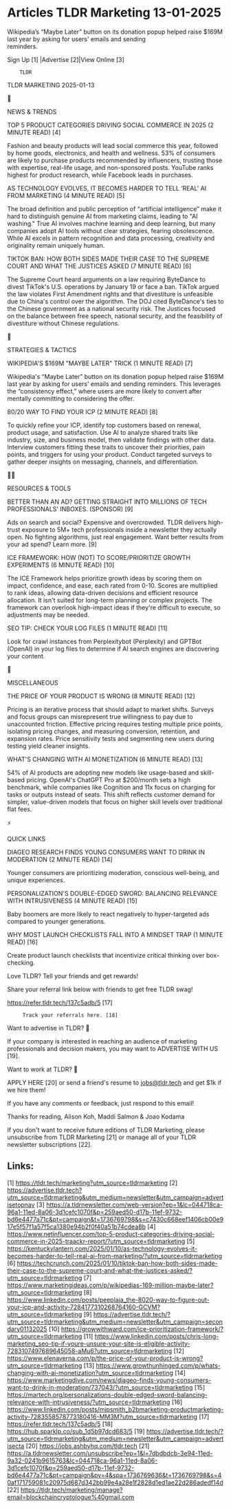 # Articles TLDR Marketing 13-01-2025

Wikipedia’s “Maybe Later” button on its donation popup helped
raise $169M last year by asking for users' emails and sending
reminders. ‌ ‌ ‌ ‌ ‌ ‌ ‌ ‌ ‌ ‌ ‌ ‌ ‌ ‌ ‌ ‌ ‌ ‌ ‌ ‌ ‌ ‌ ‌ ‌ ‌ ‌  ‌ ‌ ‌ ‌ ‌ ‌ ‌ ‌ ‌ ‌ ‌ ‌ ‌ ‌ ‌ ‌ ‌ ‌ ‌ ‌ ‌ ‌ ‌ ‌ ‌ ‌ 


 Sign Up [1] |Advertise [2]|View Online [3] 

		TLDR 

TLDR MARKETING 2025-01-13

📱 

NEWS & TRENDS

 TOP 5 PRODUCT CATEGORIES DRIVING SOCIAL COMMERCE IN 2025 (2 MINUTE
READ) [4] 

 Fashion and beauty products will lead social commerce this year,
followed by home goods, electronics, and health and wellness. 53% of
consumers are likely to purchase products recommended by influencers,
trusting those with expertise, real-life usage, and non-sponsored
posts. YouTube ranks highest for product research, while Facebook
leads in purchases. 

 AS TECHNOLOGY EVOLVES, IT BECOMES HARDER TO TELL ‘REAL' AI FROM
MARKETING (4 MINUTE READ) [5] 

 The broad definition and public perception of “artificial
intelligence” make it hard to distinguish genuine AI from marketing
claims, leading to "AI washing." True AI involves machine learning and
deep learning, but many companies adopt AI tools without clear
strategies, fearing obsolescence. While AI excels in pattern
recognition and data processing, creativity and originality remain
uniquely human. 

 TIKTOK BAN: HOW BOTH SIDES MADE THEIR CASE TO THE SUPREME COURT AND
WHAT THE JUSTICES ASKED (7 MINUTE READ) [6] 

 The Supreme Court heard arguments on a law requiring ByteDance to
divest TikTok's U.S. operations by January 19 or face a ban. TikTok
argued the law violates First Amendment rights and that divestiture is
unfeasible due to China's control over the algorithm. The DOJ cited
ByteDance's ties to the Chinese government as a national security
risk. The Justices focused on the balance between free speech,
national security, and the feasibility of divestiture without Chinese
regulations. 

🚀 

STRATEGIES & TACTICS

 WIKIPEDIA'S $169M "MAYBE LATER" TRICK (1 MINUTE READ) [7] 

 Wikipedia's “Maybe Later” button on its donation popup helped
raise $169M last year by asking for users' emails and sending
reminders. This leverages the “consistency effect,” where users
are more likely to convert after mentally committing to considering
the offer. 

 80/20 WAY TO FIND YOUR ICP (2 MINUTE READ) [8] 

 To quickly refine your ICP, identify top customers based on renewal,
product usage, and satisfaction. Use AI to analyze shared traits like
industry, size, and business model, then validate findings with other
data. Interview customers fitting these traits to uncover their
priorities, pain points, and triggers for using your product. Conduct
targeted surveys to gather deeper insights on messaging, channels, and
differentiation. 

🧑‍💻 

RESOURCES & TOOLS

 BETTER THAN AN AD? GETTING STRAIGHT INTO MILLIONS OF TECH
PROFESSIONALS' INBOXES. (SPONSOR) [9] 

 Ads on search and social? Expensive and overcrowded. TLDR delivers
high-trust exposure to 5M+ tech professionals inside a newsletter they
actually open. No fighting algorithms, just real engagement. Want
better results from your ad spend? Learn more. [9]

 ICE FRAMEWORK: HOW (NOT) TO SCORE/PRIORITIZE GROWTH EXPERIMENTS (6
MINUTE READ) [10] 

 The ICE Framework helps prioritize growth ideas by scoring them on
impact, confidence, and ease, each rated from 0-10. Scores are
multiplied to rank ideas, allowing data-driven decisions and efficient
resource allocation. It isn't suited for long-term planning or complex
projects. The framework can overlook high-impact ideas if they're
difficult to execute, so adjustments may be needed. 

 SEO TIP: CHECK YOUR LOG FILES (1 MINUTE READ) [11] 

 Look for crawl instances from Perplexitybot (Perplexity) and GPTBot
(OpenAI) in your log files to determine if AI search engines are
discovering your content. 

🎁 

MISCELLANEOUS

 THE PRICE OF YOUR PRODUCT IS WRONG (8 MINUTE READ) [12] 

 Pricing is an iterative process that should adapt to market shifts.
Surveys and focus groups can misrepresent true willingness to pay due
to unaccounted friction. Effective pricing requires testing multiple
price points, isolating pricing changes, and measuring conversion,
retention, and expansion rates. Price sensitivity tests and segmenting
new users during testing yield cleaner insights. 

 WHAT'S CHANGING WITH AI MONETIZATION (6 MINUTE READ) [13] 

 54% of AI products are adopting new models like usage-based and
skill-based pricing. OpenAI's ChatGPT Pro at $200/month sets a high
benchmark, while companies like Cognition and 11x focus on charging
for tasks or outputs instead of seats. This shift reflects customer
demand for simpler, value-driven models that focus on higher skill
levels over traditional flat fees. 

⚡ 

QUICK LINKS

 DIAGEO RESEARCH FINDS YOUNG CONSUMERS WANT TO DRINK IN MODERATION (2
MINUTE READ) [14] 

 Younger consumers are prioritizing moderation, conscious well-being,
and unique experiences. 

 PERSONALIZATION'S DOUBLE-EDGED SWORD: BALANCING RELEVANCE WITH
INTRUSIVENESS (4 MINUTE READ) [15] 

 Baby boomers are more likely to react negatively to hyper-targeted
ads compared to younger generations. 

 WHY MOST LAUNCH CHECKLISTS FALL INTO A MINDSET TRAP (1 MINUTE READ)
[16] 

 Create product launch checklists that incentivize critical thinking
over box-checking. 

Love TLDR? Tell your friends and get rewards!

 Share your referral link below with friends to get free TLDR swag! 

 https://refer.tldr.tech/137c5adb/5 [17] 

		 Track your referrals here. [18] 

Want to advertise in TLDR? 📰

 If your company is interested in reaching an audience of marketing
professionals and decision makers, you may want to ADVERTISE WITH US
[19]. 

Want to work at TLDR? 💼

 APPLY HERE [20] or send a friend's resume to jobs@tldr.tech and get
$1k if we hire them! 

 If you have any comments or feedback, just respond to this email! 

Thanks for reading, 
Alison Koh, Maddi Salmon & Joao Kodama 

If you don't want to receive future editions of TLDR Marketing, please
unsubscribe from TLDR Marketing [21] or manage all of your TLDR
newsletter subscriptions [22]. 

 

Links:
------
[1] https://tldr.tech/marketing?utm_source=tldrmarketing
[2] https://advertise.tldr.tech?utm_source=tldrmarketing&utm_medium=newsletter&utm_campaign=advertisetopnav
[3] https://a.tldrnewsletter.com/web-version?ep=1&lc=044718ca-96a1-11ed-8a06-3d1cefc1070f&p=259aed50-d17b-11ef-9732-bd6e4477a71c&pt=campaign&t=1736769798&s=c7430c668eef1406cb00e917e5f57f1a57f5ca1380e94b2f0f40a51b74cdea8b
[4] https://www.netinfluencer.com/top-5-product-categories-driving-social-commerce-in-2025-traackr-report/?utm_source=tldrmarketing
[5] https://kentuckylantern.com/2025/01/10/as-technology-evolves-it-becomes-harder-to-tell-real-ai-from-marketing/?utm_source=tldrmarketing
[6] https://techcrunch.com/2025/01/10/tiktok-ban-how-both-sides-made-their-case-to-the-supreme-court-and-what-the-justices-asked/?utm_source=tldrmarketing
[7] https://www.marketingideas.com/p/wikipedias-169-million-maybe-later?utm_source=tldrmarketing
[8] https://www.linkedin.com/posts/peeplaja_the-8020-way-to-figure-out-your-icp-and-activity-7284177310268764160-GCVM?utm_source=tldrmarketing
[9] https://advertise.tldr.tech/?utm_source=tldrmarketing&utm_medium=newsletter&utm_campaign=secondary01132025
[10] https://growwithward.com/ice-prioritization-framework/?utm_source=tldrmarketing
[11] https://www.linkedin.com/posts/chris-long-marketing_seo-tip-if-youre-unsure-your-site-is-eligible-activity-7283107497689645058-aMu6?utm_source=tldrmarketing
[12] https://www.elenaverna.com/p/the-price-of-your-product-is-wrong?utm_source=tldrmarketing
[13] https://www.growthunhinged.com/p/whats-changing-with-ai-monetization?utm_source=tldrmarketing
[14] https://www.marketingdive.com/news/diageo-finds-young-consumers-want-to-drink-in-moderation/737043/?utm_source=tldrmarketing
[15] https://martech.org/personalizations-double-edged-sword-balancing-relevance-with-intrusiveness/?utm_source=tldrmarketing
[16] https://www.linkedin.com/posts/mjpsmith_b2bmarketing-productmarketing-activity-7283558578773180416-MM3M?utm_source=tldrmarketing
[17] https://refer.tldr.tech/137c5adb/5
[18] https://hub.sparklp.co/sub_1d5b97dcd683/5
[19] https://advertise.tldr.tech/?utm_source=tldrmarketing&utm_medium=newsletter&utm_campaign=advertisecta
[20] https://jobs.ashbyhq.com/tldr.tech
[21] https://a.tldrnewsletter.com/unsubscribe?ep=1&l=7dbdbdcb-3e94-11ed-9a32-0241b9615763&lc=044718ca-96a1-11ed-8a06-3d1cefc1070f&p=259aed50-d17b-11ef-9732-bd6e4477a71c&pt=campaign&pv=4&spa=1736769636&t=1736769798&s=40af171759081c20975d687d342bb99e4a28e1f2828d1ed1ae22d286adedf14d
[22] https://tldr.tech/marketing/manage?email=blockchaincryptologue%40gmail.com